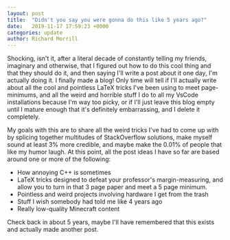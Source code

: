 ```yaml
---
layout: post
title:  "Didn't you say you were gonna do this like 5 years ago?"
date:   2019-11-17 17:59:23 +0000
categories: update
author: Richard Morrill
---
```


Shocking, isn't it, after a literal decade of constantly telling my friends,
imaginary and otherwise, that I figured out how to do this cool thing and that
they should do it, and then saying I'll write a post about it one day, I'm
actually doing it. I finally made a blog! <!--more--> Only time will tell if
I'll actually write about all the cool and pointless LaTeX tricks I've been
using to meet page-minimums, and all the weird and horrible stuff I do to all my
VsCode installations because I'm way too picky, or if I'll just leave this blog
empty until I mature enough that it's definitely embarrassing, and I delete it
completely.

My goals with this are to share all the weird tricks I've had to come up with by
splicing together multitudes of StackOverflow solutions, make myself sound at
least 3% more credible, and maybe make the 0.01% of people that like my humor
laugh.  At this point, all the post ideas I have so far are based around one or
more of the following:

- How annoying C++ is sometimes
- LaTeX tricks designed to defeat your professor's margin-measuring,
  and allow you to turn in that 3 page paper and meet a 5 page minimum.
- Pointless and weird projects involving hardware I get from the trash
- Stuff I wish somebody had told me like 4 years ago
- Really low-quality Minecraft content

Check back in about 5 years, maybe I'll have remembered that this exists and
actually made another post.